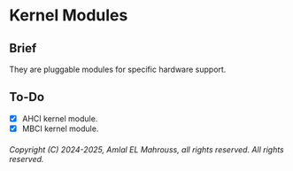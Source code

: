 # Kernel Modules

## Brief

They are pluggable modules for specific hardware support.

## To-Do

- [X] AHCI kernel module.
- [X] MBCI kernel module.

###### Copyright (C) 2024-2025, Amlal EL Mahrouss, all rights reserved. All rights reserved.
